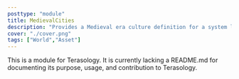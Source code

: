 ```yaml
---
posttype: "module" 
title: MedievalCities
description: "Provides a Medieval era culture definition for a system like DynamicCities along with some extras."
cover: "./cover.png"
tags: ["World","Asset"]
---
```

This is a module for Terasology. It is currently lacking a README.md for documenting its purpose, usage, and contribution to Terasology.
